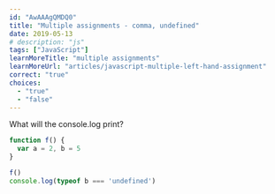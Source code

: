 ```yaml
---
id: "AwAAAgQMDQ0"
title: "Multiple assignments - comma, undefined"
date: 2019-05-13
# description: "js"
tags: ["JavaScript"]
learnMoreTitle: "multiple assignments"
learnMoreUrl: "articles/javascript-multiple-left-hand-assignment"
correct: "true"
choices:
  - "true"
  - "false"
---
```


What will the console.log print?

```js
function f() {
  var a = 2, b = 5
}

f()
console.log(typeof b === 'undefined')
```

